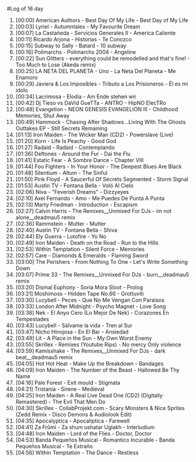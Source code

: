 #Log of 16 day

1. [00:00] American Authors - Best Day Of My Life - Best Day of My Life
1. [00:03] Lyriel - Autumntales - My Favourite Dream
1. [00:07] La Castañeda - Servicios Generales II - America Caliente
1. [00:11] Ricardo Arjona - Historias - Te Conozco
1. [00:15] Subway to Sally - Batard - 10 subway
1. [00:16] Polimarchs - Polimarchs 2004 - Angeline
1. [00:22] Sun Glitters - everything could be remodelled and that's fine! - Too Much to Lose (Akeda remix)
1. [00:25] LA NETA DEL PLANETA - Uno - La Neta Del Planeta - Me Enamoro
1. [00:29] Javiera & Los Imposibles - Tributo a Los Prisioneros - Él es mi idolo
1. [00:34] Lacrimosa - Elodia - Am Ende stehen wir
1. [00:42] Dj Tieso vs DaVid GueTTa - ANTRO - HipNO ElecTRo
1. [00:48] Evangelion - NEON GENESIS EVANGELION III - Childhood Memories, Shut Away
1. [00:49] Hammock - Chasing After Shadows...Living With The Ghosts Outtakes EP - Still Secrets Remaining
1. [01:13] Iron Maiden - The Wicker Man (CD2) - Powerslave (Live)
1. [01:20] Korn - Life Is Peachy - Good God
1. [01:27] Radaid - Radaid - Contemplando
1. [01:36] Deftones - Around the Fur - Dai the Flu
1. [01:41] Estatic Fear - A Sombre Dance - Chapter VIII
1. [01:44] Foo Fighters - In Your Honor - The Deepest Blues Are Black
1. [01:48] Silentium - Altum - The Sinful
1. [01:50] Pink Floyd - A Saucerful Of Secrets Segmented - Storm Signal
1. [01:53] Austin TV - Fontana Bella - Voló Al Cielo
1. [02:06] Niva - "Feverish Dreams" - Dizzyeyes
1. [02:10] Axel Fernando - Amo - Me Puedes De Punta A Punta
1. [02:13] Marty Friedman - Introduction - Escapism
1. [02:27] Calvin Harris - The Remixes__Unmixed For DJs - im not alone__deadmau5 remix
1. [02:36] Rammstein - Mutter - Mutter
1. [02:40] Austin TV - Fontana Bella - Shiva
1. [02:44] Ely Guerra - Lotofire - Yo No
1. [02:49] Iron Maiden - Death on the Road - Run to the Hills
1. [02:53] Within Temptation - Silent Force - Memories
1. [02:57] Care - Diamonds & Emeralds - Flaming Sword
1. [03:00] The Perishers - From Nothing To One - Let's Write Something Down
1. [03:07] Prime 33 - The Remixes__Unmixed For DJs - burn__deadmau5 remix
1. [03:20] Dismal Euphony - Soria Mora Sloot - Prolog
1. [03:21] Moshimoss - Hidden Tape No.66 - Grottuviti
1. [03:30] Lucybell - Peces - Que No Me Vengan Con Paraísos
1. [03:33] London After Midnight - Psycho Magnet - Love Song
1. [03:38] Nek - El Anyo Cero (Lo Mejor De Nek) - Corazones En Tempestades
1. [03:43] Lucybell - Sálvame la vida - Tren al Sur
1. [03:47] Nicho Hinojosa - En El Bar - Ansiedad
1. [03:49] Lit - A Place in the Sun - My Own Worst Enemy
1. [03:55] Skrillex - Remixes (Youtube Rips) - No mercy Only violence
1. [03:59] Kamisshake - The Remixes__Unmixed For DJs - dark beat__deadmau5 remix
1. [04:05] Hot Hot Heat - Make Up the Breakdown - Bandages
1. [04:09] Iron Maiden - The Number of the Beast - Hallowed Be Thy Name
1. [04:16] Pale Forest - Exit mould - Stigmata
1. [04:21] Tristania - Sirene - Medieval
1. [04:25] Iron Maiden - A Real Live Dead One (CD2) (Digitally Remastered) - The Evil That Men Do
1. [04:30] Skrillex - CollabProjekt.com - Scary Monsters & Nice Sprites (Zedd Remix - Disco Demons & Audiolook Edit)
1. [04:35] Apocalyptica - Apocaliptica - Farewell
1. [04:41] Za Frûmi - Za shum ushatar Uglakh - Interludium
1. [04:48] Iron Maiden - Lord of the Flies - Doctor, Doctor
1. [04:53] Banda Pequeños Musical - Romantico Incurable - Banda Pequeños Musical - Te Extraño
1. [04:56] Within Temptation - The Dance - Restless
